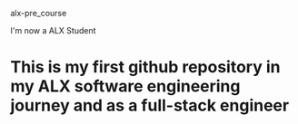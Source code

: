  alx-pre_course 

I'm now a ALX Student 

# This is my first github repository in my ALX software engineering journey and as a full-stack engineer 
